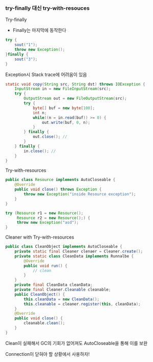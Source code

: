 ### try-finally 대신 try-with-resouces

Try-finally

- Finally는 마지막에 동작한다

```java
try {
    sout("1");
    throw new Exception();
}finally {
    sout("3");
}
```

Exception시 Stack trace에 어려움이 있음

```java
static void copy(String src, String dst) throws IOException {
    InputStream in = new FileInputStream(src);
    try {
        OutputStream out = new FileOutputStream(src);
        try {
            byte[] buf = new byte[100];
            int n;
            while((n = in.read(buf)) >= 0) {
                out.write(buf, 0, n);
            }
        } finally {
            out.close(); // 
        }
    } finally {
        in.close(); //
    }
}
```



Try-with-resources

``` java
public class Resource implements AutoCloseable {
    @Override
    public void close() throws Exception {
        throw new Exception("inside Resource exception");
    }
}

try (Resource r1 = new Resource();
     Resource r2 = new Resource();) {
     throw new Exception("asd");
}
```



Cleaner with Try-with-resources

```java
public class CleanObject implements AutoCloseable {
    private static final Cleaner clenaer = Cleaner.create();
    private static class CleanData implements Runnalbe {
        @Override
        public void run() {
            // clean
        }
    }
    private final CleanData cleanData;
    private final Cleaner.Cleanable cleanable;
    public CleanObject() {
        this.cleanData = new CleanData();
        this.cleanable = cleaner.register(this, cleanData);
    }
    @Override
    public void close() {
        cleanable.clean();
    }
}
```

Clean이 실패해서 GC의 기회가 없어져도 AutoCloseable을 통해 이를 보완

Connection이 닫혀야 할 상황에서 사용하자!